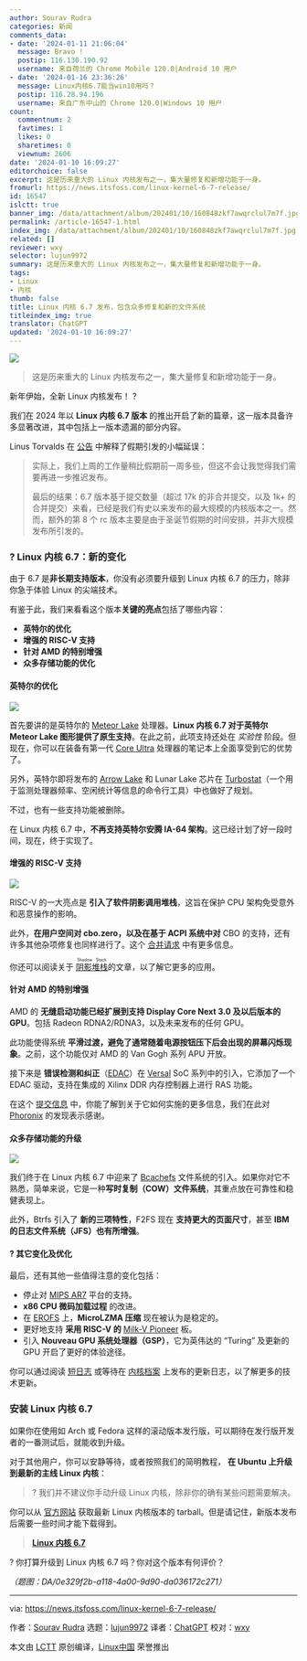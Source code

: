```yaml
---
author: Sourav Rudra
categories: 新闻
comments_data:
- date: '2024-01-11 21:06:04'
  message: Bravo !
  postip: 116.130.190.92
  username: 来自荷兰的 Chrome Mobile 120.0|Android 10 用户
- date: '2024-01-16 23:36:26'
  message: Linux内核6.7能当win10用吗？
  postip: 116.28.94.196
  username: 来自广东中山的 Chrome 120.0|Windows 10 用户
count:
  commentnum: 2
  favtimes: 1
  likes: 0
  sharetimes: 0
  viewnum: 2606
date: '2024-01-10 16:09:27'
editorchoice: false
excerpt: 这是历来重大的 Linux 内核发布之一，集大量修复和新增功能于一身。
fromurl: https://news.itsfoss.com/linux-kernel-6-7-release/
id: 16547
islctt: true
banner_img: /data/attachment/album/202401/10/160848zkf7awqrclul7m7f.jpg
permalink: /article-16547-1.html
index_img: /data/attachment/album/202401/10/160848zkf7awqrclul7m7f.jpg.thumb.jpg
related: []
reviewer: wxy
selector: lujun9972
summary: 这是历来重大的 Linux 内核发布之一，集大量修复和新增功能于一身。
tags:
- Linux
- 内核
thumb: false
title: Linux 内核 6.7 发布，包含众多修复和新的文件系统
titleindex_img: true
translator: ChatGPT
updated: '2024-01-10 16:09:27'
---
```


![](/data/attachment/album/202401/10/160848zkf7awqrclul7m7f.jpg)



> 
> 这是历来重大的 Linux 内核发布之一，集大量修复和新增功能于一身。
> 
> 
> 


新年伊始，全新 Linux 内核发布！ ?


我们在 2024 年以 **Linux 内核 6.7 版本** 的推出开启了新的篇章，这一版本具备许多显著改进，其中包括上一版本遗漏的部分内容。


Linus Torvalds 在 [公告](https://lore.kernel.org/lkml/CAHk-=widprp4XoHUcsDe7e16YZjLYJWra-dK0hE1MnfPMf6C3Q@mail.gmail.com/T/#u) 中解释了假期引发的小幅延误：



> 
> 实际上，我们上周的工作量稍比假期前一周多些，但这不会让我觉得我们需要再进一步推迟发布。
> 
> 
> 最后的结果：6.7 版本基于提交数量（超过 17k 的非合并提交，以及 1k+ 的合并提交）来看，已经是我们有史以来发布的最大规模的内核版本之一。然而，额外的第 8 个 rc 版本主要是由于圣诞节假期的时间安排，并非大规模发布所引发的。
> 
> 
> 


### ? Linux 内核 6.7：新的变化


由于 6.7 是**非长期支持版本**，你没有必须要升级到 Linux 内核 6.7 的压力，除非你急于体验 Linux 的尖端技术。


有鉴于此，我们来看看这个版本**关键的亮点**包括了哪些内容：


* **英特尔的优化**
* **增强的 RISC-V 支持**
* **针对 AMD 的特别增强**
* **众多存储功能的优化**


#### 英特尔的优化


![](/data/attachment/album/202401/10/160929e8z016ic3cpc3a3e.png)


首先要讲的是英特尔的 [Meteor Lake](https://en.wikipedia.org/wiki/Meteor_Lake) 处理器。**Linux 内核 6.7 对于英特尔 Meteor Lake 图形提供了原生支持**。在此之前，此项支持还处在 *实验性* 阶段。但现在，你可以在装备有第一代 [Core Ultra](https://www.intel.com/content/www/us/en/products/details/processors/core-ultra.html) 处理器的笔记本上全面享受到它的优势了。


另外，英特尔即将发布的 [Arrow Lake](https://en.wikipedia.org/wiki/Arrow_Lake) 和 Lunar Lake 芯片在 [Turbostat](https://www.linux.org/docs/man8/turbostat.html)（一个用于监测处理器频率、空闲统计等信息的命令行工具）中也做好了规划。


不过，也有一些支持功能被删除。


在 Linux 内核 6.7 中，**不再支持英特尔安腾 IA-64 架构**。这已经计划了好一段时间，现在，终于实现了。


#### 增强的 RISC-V 支持


![](/data/attachment/album/202401/10/160930ldzqmmu92d9x0rvc.png)


RISC-V 的一大亮点是 **引入了软件阴影调用堆栈**，这旨在保护 CPU 架构免受意外和恶意操作的影响。


此外，**在用户空间对 cbo.zero，以及在基于 ACPI 系统中对** CBO 的支持，还有许多其他杂项修复也同样进行了。这个 [合并请求](https://git.kernel.org/pub/scm/linux/kernel/git/torvalds/linux.git/commit/?id=d46392bbf5c6ce594669f00b8177f0b34e983f90) 中有更多信息。


你还可以阅读关于 <ruby> <a href="https://en.wikipedia.org/wiki/Shadow_stack">  阴影堆栈 </a> <rt>  Shadow Stack </rt></ruby> 的文章，以了解它更多的应用。


#### 针对 AMD 的特别增强


AMD 的 **无缝启动功能已经扩展到支持 Display Core Next 3.0 及以后版本的 GPU**。包括 Radeon RDNA2/RDNA3，以及未来发布的任何 GPU。


此功能使得系统 **平滑过渡，避免了通常随着电源按钮压下后会出现的屏幕闪烁现象**。之前，这个功能仅对 AMD 的 Van Gogh 系列 APU 开放。


接下来是 **错误检测和纠正**（[EDAC](https://en.wikipedia.org/wiki/Error_detection_and_correction)）在 [Versal](https://www.xilinx.com/products/silicon-devices/acap/versal.html) SoC 系列中的引入，它添加了一个 EDAC 驱动，支持在集成的 Xilinx DDR 内存控制器上进行 RAS 功能。


在这个 [提交信息](https://git.kernel.org/pub/scm/linux/kernel/git/ras/ras.git/commit/?h=edac-drivers&id=0fd934580ea3ea91052b999ff75017c3f08b9783) 中，你能了解到关于它如何实施的更多信息，我们在此对 [Phoronix](https://www.phoronix.com/news/AMD-Xilinx-Versal-EDAC-Linux-67) 的发现表示感谢。


#### 众多存储功能的升级


![](/data/attachment/album/202401/10/160931ephd5h1vh1op9ahh.png)


我们终于在 Linux 内核 6.7 中迎来了 [Bcachefs](https://bcachefs.org/) 文件系统的引入。如果你对它不熟悉，简单来说，它是一种**写时复制（COW）文件系统**，其重点放在可靠性和稳健表现上。


此外，Btrfs 引入了 **新的三项特性**，F2FS 现在 **支持更大的页面尺寸**，甚至 **IBM 的日志文件系统（JFS）也有所增强**。


#### ?️ 其它变化及优化


最后，还有其他一些值得注意的变化包括：


* 停止对 [MIPS AR7](https://en.wikipedia.org/wiki/Texas_Instruments_AR7) 平台的支持。
* **x86 CPU 微码加载过程** 的改进。
* 在 [EROFS](https://en.wikipedia.org/wiki/EROFS) 上，**MicroLZMA 压缩** 现在被认为是稳定的。
* 更好地支持 **采用 RISC-V 的** [Milk-V Pioneer](https://milkv.io/pioneer) 板。
* 引入 **Nouveau GPU 系统处理器（GSP）**，它为英伟达的 “Turing” 及更新的 GPU 开启了更好的体验途径。


你可以通过阅读 [短日志](https://lore.kernel.org/lkml/CAHk-=widprp4XoHUcsDe7e16YZjLYJWra-dK0hE1MnfPMf6C3Q@mail.gmail.com/T/#u) 或等待在 [内核档案](https://www.kernel.org/) 上发布的更新日志，以了解更多的技术更新。


### 安装 Linux 内核 6.7


如果你在使用如 Arch 或 Fedora 这样的滚动版本发行版，可以期待在发行版开发者的一番测试后，就能收到升级。


对于其他用户，你可以安静等待，或者按照我们的简明教程， **在 Ubuntu 上升级到最新的主线 Linux 内核**：



> 
> ? 我们并不建议你手动升级 Linux 内核，除非你的确有某些问题需要解决。
> 
> 
> 


你可以从 [官方网站](https://www.kernel.org/) 获取最新 Linux 内核版本的 tarball。但是请记住，新版本发布后需要一些时间才能下载得到。



> 
> **[Linux 内核 6.7](https://www.kernel.org/)**
> 
> 
> 


? 你打算升级到 Linux 内核 6.7 吗？你对这个版本有何评价？


*（题图：DA/0e329f2b-a118-4a00-9d90-da036172c271）*




---


via: <https://news.itsfoss.com/linux-kernel-6-7-release/>


作者：[Sourav Rudra](https://news.itsfoss.com/author/sourav/) 选题：[lujun9972](https://github.com/lujun9972) 译者：[ChatGPT](https://linux.cn/lctt/ChatGPT) 校对：[wxy](https://github.com/wxy)


本文由 [LCTT](https://github.com/LCTT/TranslateProject) 原创编译，[Linux中国](https://linux.cn/) 荣誉推出